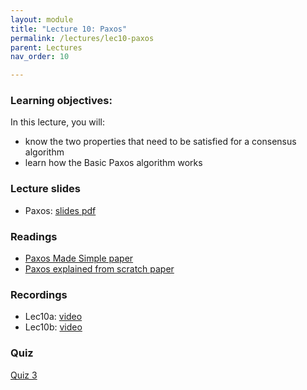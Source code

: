 ```yaml
---
layout: module
title: "Lecture 10: Paxos"
permalink: /lectures/lec10-paxos
parent: Lectures
nav_order: 10

---
```


### Learning objectives:
In this lecture, you will:

* know the two properties that need to be satisfied for a consensus
algorithm
* learn how the Basic Paxos algorithm works


### Lecture slides

* Paxos: [slides pdf](/cs4740-fall24/assets/docs/lec10-paxos.pdf)


### Readings

* [Paxos Made Simple paper](https://lamport.azurewebsites.net/pubs/paxos-simple.pdf)
* [Paxos explained from scratch paper](https://www.ux.uis.no/~meling/papers/2013-paxostutorial-opodis.pdf)


### Recordings

* Lec10a: [video](https://edstem.org/us/courses/65103/discussion/5459552)
* Lec10b: [video](https://edstem.org/us/courses/65103/discussion/5459558)


### Quiz

<a href="https://forms.gle/D2vrFuU5d5DyNFBG8">Quiz 3</a>
